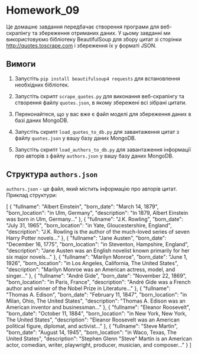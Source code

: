 # Homework_09

Це домашнє завдання передбачає створення програми для веб-скрапінгу та збереження отриманих даних. У цьому завданні ми використовуємо бібліотеку BeautifulSoup для збору цитат зі сторінки http://quotes.toscrape.com і збереження їх у форматі JSON.

## Вимоги

1. Запустіть `pip install beautifulsoup4 requests` для встановлення необхідних бібліотек.

2. Запустіть скрипт `scrape_quotes.py` для виконання веб-скрапінгу та створення файлу `quotes.json`, в якому збережені всі зібрані цитати.

3. Переконайтеся, що у вас вже є файл моделі для збереження даних в базі даних MongoDB.

4. Запустіть скрипт `load_quotes_to_db.py` для завантаження цитат з файлу `quotes.json` у вашу базу даних MongoDB.

5. Запустіть скрипт `load_authors_to_db.py` для завантаження інформації про авторів з файлу `authors.json` у вашу базу даних MongoDB.

## Структура `authors.json`

`authors.json` - це файл, який містить інформацію про авторів цитат. Приклад структури:

[
    {
        "fullname": "Albert Einstein",
        "born_date": "March 14, 1879",
        "born_location": "in Ulm, Germany",
        "description": "In 1879, Albert Einstein was born in Ulm, Germany..."
    },
    {
        "fullname": "J.K. Rowling",
        "born_date": "July 31, 1965",
        "born_location": "in Yate, Gloucestershire, England",
        "description": "J.K. Rowling is the author of the much-loved series of seven Harry Potter novels..."
    },
    {
        "fullname": "Jane Austen",
        "born_date": "December 16, 1775",
        "born_location": "in Steventon, Hampshire, England",
        "description": "Jane Austen was an English novelist known primarily for her six major novels..."
    },
    {
        "fullname": "Marilyn Monroe",
        "born_date": "June 1, 1926",
        "born_location": "in Los Angeles, California, The United States",
        "description": "Marilyn Monroe was an American actress, model, and singer..."
    },
    {
        "fullname": "André Gide",
        "born_date": "November 22, 1869",
        "born_location": "in Paris, France",
        "description": "André Gide was a French author and winner of the Nobel Prize in Literature..."
    },
    {
        "fullname": "Thomas A. Edison",
        "born_date": "February 11, 1847",
        "born_location": "in Milan, Ohio, The United States",
        "description": "Thomas A. Edison was an American inventor and businessman..."
    },
    {
        "fullname": "Eleanor Roosevelt",
        "born_date": "October 11, 1884",
        "born_location": "in New York, New York, The United States",
        "description": "Eleanor Roosevelt was an American political figure, diplomat, and activist..."
    },
    {
        "fullname": "Steve Martin",
        "born_date": "August 14, 1945",
        "born_location": "in Waco, Texas, The United States",
        "description": "Stephen Glenn \"Steve\" Martin is an American actor, comedian, writer, playwright, producer, musician, and composer..."
    }
]



